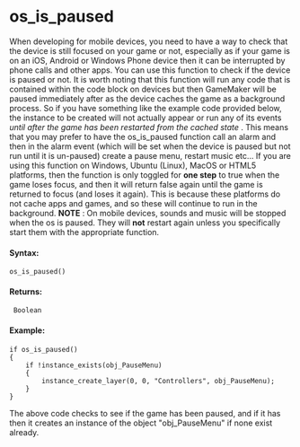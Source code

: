 # os_is_paused

When developing for mobile devices, you need to have a way to check that
the device is still focused on your game or not, especially as if your
game is on an iOS, Android or Windows Phone device then it can be
interrupted by phone calls and other apps. You can use this function to
check if the device is paused or not. It is worth noting that this
function will run any code that is contained within the code block on
devices but then GameMaker will be paused immediately after as the
device caches the game as a background process. So if you have something
like the example code provided below, the instance to be created will
not actually appear or run any of its events *until after the game has
been restarted from the cached state* . This means that you may prefer
to have the os_is_paused function call an alarm and then in the alarm
event (which will be set when the device is paused but not run until it
is un-paused) create a pause menu, restart music etc... If you are using
this function on Windows, Ubuntu (Linux), MacOS or HTML5 platforms, then
the function is only toggled for **one step** to true when the game
loses focus, and then it will return false again until the game is
returned to focus (and loses it again). This is because these platforms
do not cache apps and games, and so these will continue to run in the
background. **NOTE** : On mobile devices, sounds and music will be
stopped when the os is paused. They will **not** restart again unless
you specifically start them with the appropriate function.

#### Syntax:

``` gml
os_is_paused()
```

#### Returns:

``` gml
 Boolean
```

#### Example:

``` gml
if os_is_paused()
{
    if !instance_exists(obj_PauseMenu)
    {
        instance_create_layer(0, 0, "Controllers", obj_PauseMenu);
    }
}
```

The above code checks to see if the game has been paused, and if it has
then it creates an instance of the object "obj_PauseMenu" if none exist
already.
